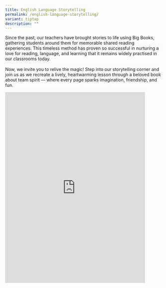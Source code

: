 ```yaml
---
title: English Language Storytelling
permalink: /english-language-storytelling/
variant: tiptap
description: ""
---
```

<p>Since the past, our teachers have brought stories to life using Big Books,
gathering students around them for memorable shared reading experiences.
This timeless method has proven so successful in nurturing a love for reading,
language, and learning that it remains widely practised in our classrooms
today.
<br>
<br>Now, we invite you to relive the magic! Step into our storytelling corner
and join us as we recreate a lively, heartwarming lesson through a beloved
book about team spirit — where every page sparks imagination, friendship,
and fun.</p>
<div class="iframe-wrapper">
<iframe height="615" width="450" allowfullscreen="true" frameborder="0" src="https://www.youtube.com/embed/iXcZSCy1SMk"></iframe>
</div>
<p></p>
<p></p>
<p>
<br>
</p>
